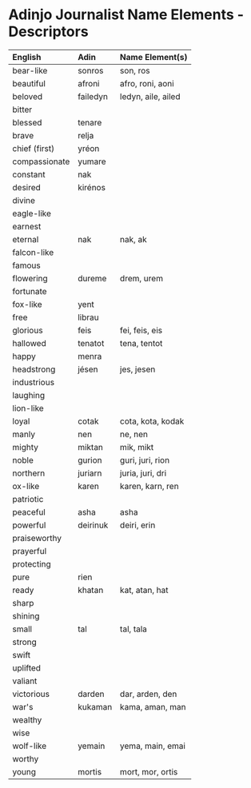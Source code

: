 # Adinjo Journalist Name Elements - Descriptors

| English        | Adin       | Name Element(s)      |
|:---------------|:-----------|:---------------------|
| bear-like      | sonros     | son, ros             |
| beautiful      | afroni     | afro, roni, aoni     |
| beloved        | failedyn   | ledyn, aile, ailed   |
| bitter         |            |                      |
| blessed        | tenare     |                      |
| brave          | relja      |                      |
| chief (first)  | yréon      |                      |
| compassionate  | yumare     |                      |
| constant       | nak        |                      |
| desired        | kirénos    |                      |
| divine         |            |                      |
| eagle-like     |            |                      |
| earnest        |            |                      |
| eternal        | nak        | nak, ak              |
| falcon-like    |            |                      |
| famous         |            |                      |
| flowering      | dureme     | drem, urem           |
| fortunate      |            |                      |
| fox-like       | yent       |                      |
| free           | librau     |                      |
| glorious       | feis       | fei, feis, eis       |
| hallowed       | tenatot    | tena, tentot         |
| happy          | menra      |                      |
| headstrong     | jésen      | jes, jesen           |
| industrious    |            |                      |
| laughing       |            |                      |
| lion-like      |            |                      |
| loyal          | cotak      | cota, kota, kodak    |
| manly          | nen        | ne, nen              |
| mighty         | miktan     | mik, mikt            |
| noble          | gurion     | guri, juri, rion     |
| northern       | juriarn    | juria, juri, dri     |
| ox-like        | karen      | karen, karn, ren     |
| patriotic      |            |                      |
| peaceful       | asha       | asha                 |
| powerful       | deirinuk   | deiri, erin          |
| praiseworthy   |            |                      |
| prayerful      |            |                      |
| protecting     |            |                      |
| pure           | rien       |                      |
| ready          | khatan     | kat, atan, hat       |
| sharp          |            |                      |
| shining        |            |                      |
| small          | tal        | tal, tala            |
| strong         |            |                      |
| swift          |            |                      |
| uplifted       |            |                      |
| valiant        |            |                      |
| victorious     | darden     | dar, arden, den      |
| war's          | kukaman    | kama, aman, man      |
| wealthy        |            |                      |
| wise           |            |                      |
| wolf-like      | yemain     | yema, main, emai     |
| worthy         |            |                      |
| young          | mortis     | mort, mor, ortis     |
